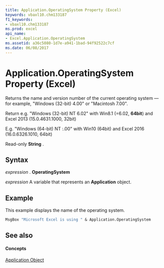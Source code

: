 ```yaml
---
title: Application.OperatingSystem Property (Excel)
keywords: vbaxl10.chm133187
f1_keywords:
- vbaxl10.chm133187
ms.prod: excel
api_name:
- Excel.Application.OperatingSystem
ms.assetid: a36c5080-1d7e-a941-1bad-94f92522c7cf
ms.date: 06/08/2017
---
```



# Application.OperatingSystem Property (Excel)

Returns the name and version number of the current operating system — for example, "Windows (32-bit) 4.00" or "Macintosh 7.00".

Return e.g. "Windows (32-bit) NT 6.02" with Win8.1 (=6.02, **64bit**) and Excel 2013 (15.0.4631.1000, 32bit)

E.g. "Windows (64-bit) NT :.00" with Win10 (64bit) and Excel 2016 (16.0.6326.1010, 64bit)

Read-only  **String** .


## Syntax

 _expression_ . **OperatingSystem**

 _expression_ A variable that represents an **Application** object.


## Example

This example displays the name of the operating system.


```vb
MsgBox "Microsoft Excel is using " & Application.OperatingSystem
```

## See also


#### Concepts


[Application Object](application-object-excel.md)

